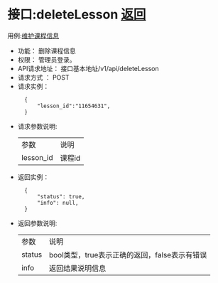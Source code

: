 # 接口:deleteLesson [返回][1]

用例:[维护课程信息][2]

<ul>
<li>功能： 删除课程信息</li>
<li>权限： 管理员登录。</li>
<li>API请求地址： 接口基本地址/v1/api/deleteLesson</li>
<li>请求方式 ： POST</li>
<li>请求实例：</li>


```
  {
      "lesson_id":"11654631",
  }
```

<li>请求参数说明:</li>
    <table>
        <tr>
            <td>参数</td>   
            <td>说明</td>
        </tr>
        <tr>
            <td>lesson_id</td>
            <td>课程id</td>
        </tr>
    </table>

<li>返回实例：</li>

```
  { 
      "status": true,
      "info": null,    
  }
```

<li>返回参数说明:</li>
    <table>
        <tr>
            <td>参数</td>   
            <td>说明</td>
        </tr>
        <tr>
            <td>status</td>
            <td>bool类型，true表示正确的返回，false表示有错误</td>
        </tr>
        <tr>
            <td>info</td>
            <td>返回结果说明信息</td>
        </tr>
    </table>
</ul>

[1]: https://github.com/mzy1997/is_analysis/blob/master/test6/README.md    "返回" 
[2]: https://github.com/mzy1997/is_analysis/blob/master/test6/用例/维护课程信息.md    "维护课程信息" 